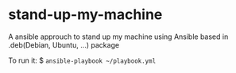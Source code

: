 # stand-up-my-machine
A ansible approuch to stand up my machine using Ansible based in .deb(Debian, Ubuntu, ...) package

To run it: $ `ansible-playbook ~/playbook.yml`
